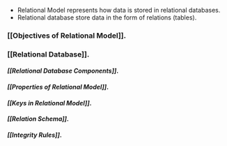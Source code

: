 - Relational Model represents how data is stored in relational databases.
- Relational database store data in the form of relations (tables).

### [[Objectives of Relational Model]].

### [[Relational Database]].

#### *[[Relational Database Components]]*.

#### *[[Properties of Relational Model]]*.

#### *[[Keys in Relational Model]]*.

#### *[[Relation Schema]]*.

#### *[[Integrity Rules]]*.
